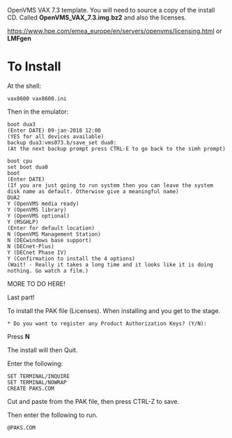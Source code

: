 OpenVMS VAX 7.3 template. You will need to source a copy of the install CD. Called **OpenVMS_VAX_7.3.img.bz2** and also the licenses.

https://www.hpe.com/emea_europe/en/servers/openvms/licensing.html or **LMFgen**

# To Install

At the shell:

```
vax8600 vax8600.ini
```

Then in the emulator:

```
boot dua3
(Enter DATE) 09-jan-2018 12:00
(YES for all devices available)
backup dua3:vms073.b/save_set dua0:
(At the next backup prompt press CTRL-E to go back to the simh prompt)

boot cpu
set boot dua0
boot
(Enter DATE)
(If you are just going to run system then you can leave the system disk name as default. Otherwise give a meaningful name)
DUA2
Y (OpenVMS media ready)
Y (OpenVMS library)
Y (OpenVMS optional)
Y (MSGHLP)
(Enter for default location)
N (OpenVMS Management Station)
N (DECwindows base support)
N (DECnet-Plus)
Y (DECnet Phase IV)
Y (Confirmation to install the 4 options)
(Wait! - Really it takes a long time and it looks like it is doing nothing. Go watch a film.)
```

MORE TO DO HERE!

Last part!


To install the PAK file (Licenses). When installing and you get to the stage.

```
* Do you want to register any Product Authorization Keys? (Y/N):
```

Press **N** 

The install will then Quit.

Enter the following:

```
SET TERMINAL/INQUIRE
SET TERMINAL/NOWRAP
CREATE PAKS.COM
```

Cut and paste from the PAK file, then press CTRL-Z to save.

Then enter the following to run.

```
@PAKS.COM
```
